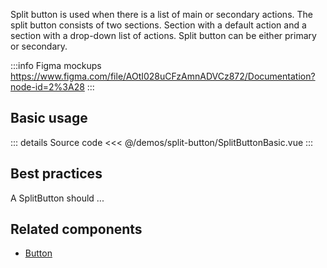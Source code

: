 Split button is used when there is a list of main or secondary actions.
The split button consists of two sections.
Section with a default action and a section with a drop-down list of actions.
Split button can be either primary or secondary.

:::info Figma mockups
https://www.figma.com/file/AOtI028uCFzAmnADVCz872/Documentation?node-id=2%3A28
:::

## Basic usage

<SplitButtonBasic />

::: details Source code
<<< @/demos/split-button/SplitButtonBasic.vue
:::

## Best practices

A SplitButton should ...

## Related components

- [Button](/components/button/button.doc)

